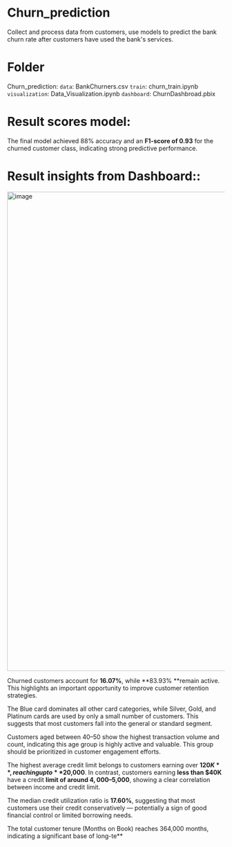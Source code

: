 # Churn_prediction
Collect and process data from customers, use models to predict the bank churn rate after customers have used the bank's services.

# Folder
Churn_prediction:
    `data`: BankChurners.csv
    `train`: churn_train.ipynb
    `visualization`: Data_Visualization.ipynb
    `dashboard`: ChurnDashbroad.pbix
# Result scores model:
The final model achieved 88% accuracy and an **F1-score of 0.93** for the churned customer class, indicating strong predictive performance.
# Result insights from Dashboard::
<img width="1108" alt="image" src="https://github.com/user-attachments/assets/2d8d64cb-a0fa-4d36-8ff1-ac80d6efd0a3" />

Churned customers account for **16.07%**, while **83.93% **remain active. This highlights an important opportunity to improve customer retention strategies.

The Blue card dominates all other card categories, while Silver, Gold, and Platinum cards are used by only a small number of customers. This suggests that most customers fall into the general or standard segment.

Customers aged between 40–50 show the highest transaction volume and count, indicating this age group is highly active and valuable. This group should be prioritized in customer engagement efforts.

The highest average credit limit belongs to customers earning over **$120K**, reaching up to **$20,000**. In contrast, customers earning **less than $40K** have a credit **limit of around $4,000–$5,000**, showing a clear correlation between income and credit limit.

The median credit utilization ratio is **17.60%**, suggesting that most customers use their credit conservatively — potentially a sign of good financial control or limited borrowing needs.

The total customer tenure (Months on Book) reaches 364,000 months, indicating a significant base of long-te**
